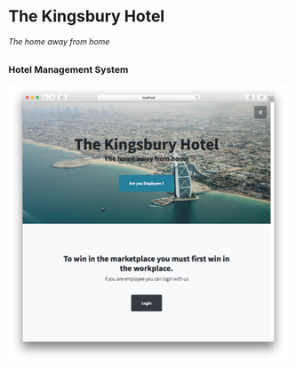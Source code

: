 
# The Kingsbury Hotel
###### The home away from home

### Hotel Management System 

<!-- ![alt text](https://github.com/theIshantha/Hotel-Management-System-/blob/master/image%20copy.png "Logo Title Text 1")

![alt text](https://github.com/theIshantha/Hotel-Management-System-/blob/master/image.png "Logo Title Text 1") -->

<p align="center">
  <img src="project previews/1.png" width="auto" height="auto"/>
</p>


